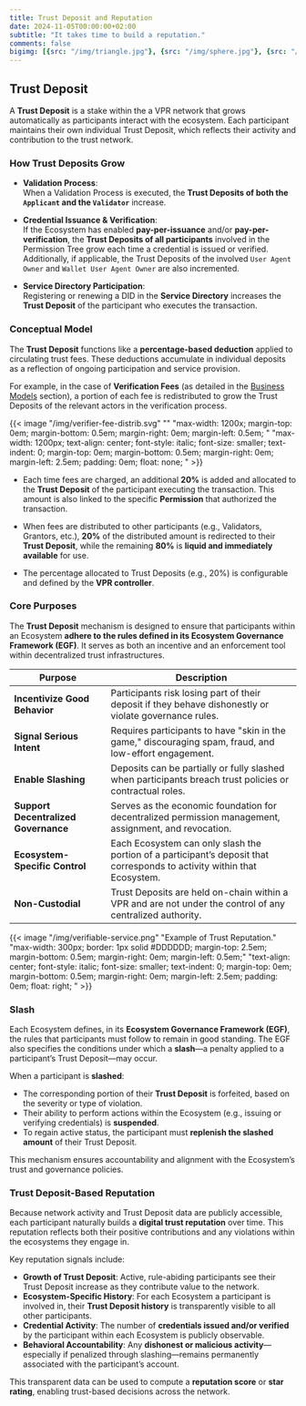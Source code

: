 ```yaml
---
title: Trust Deposit and Reputation
date: 2024-11-05T00:00:00+02:00
subtitle: "It takes time to build a reputation."
comments: false
bigimg: [{src: "/img/triangle.jpg"}, {src: "/img/sphere.jpg"}, {src: "/img/hexagon.jpg"}]
---
```


## Trust Deposit

A **Trust Deposit** is a stake within the a VPR network that grows automatically as participants interact with the ecosystem. Each participant maintains their own individual Trust Deposit, which reflects their activity and contribution to the trust network.

### How Trust Deposits Grow

- **Validation Process**:  
  When a Validation Process is executed, the **Trust Deposits of both the `Applicant` and the `Validator`** increase.

- **Credential Issuance & Verification**:  
  If the Ecosystem has enabled **pay-per-issuance** and/or **pay-per-verification**, the **Trust Deposits of all participants** involved in the Permission Tree grow each time a credential is issued or verified.  
  Additionally, if applicable, the Trust Deposits of the involved `User Agent Owner` and `Wallet User Agent Owner` are also incremented.

- **Service Directory Participation**:  
  Registering or renewing a DID in the **Service Directory** increases the **Trust Deposit** of the participant who executes the transaction.

### Conceptual Model

The **Trust Deposit** functions like a **percentage-based deduction** applied to circulating trust fees. These deductions accumulate in individual deposits as a reflection of ongoing participation and service provision.

For example, in the case of **Verification Fees** (as detailed in the [Business Models](/page/learn-vt-business-models.md) section), a portion of each fee is redistributed to grow the Trust Deposits of the relevant actors in the verification process.

{{< image "/img/verifier-fee-distrib.svg" "" "max-width: 1200x;  margin-top: 0em; margin-bottom: 0.5em; margin-right: 0em; margin-left: 0.5em; " "max-width: 1200px; text-align: center; font-style: italic; font-size: smaller; text-indent: 0;  margin-top: 0em; margin-bottom: 0.5em; margin-right: 0em; margin-left: 2.5em; padding: 0em; float: none; " >}}

- Each time fees are charged, an additional **20%** is added and allocated to the **Trust Deposit** of the participant executing the transaction. This amount is also linked to the specific **Permission** that authorized the transaction.

- When fees are distributed to other participants (e.g., Validators, Grantors, etc.), **20%** of the distributed amount is redirected to their **Trust Deposit**, while the remaining **80%** is **liquid and immediately available** for use.

- The percentage allocated to Trust Deposits (e.g., 20%) is configurable and defined by the **VPR controller**.

### Core Purposes

The **Trust Deposit** mechanism is designed to ensure that participants within an Ecosystem **adhere to the rules defined in its Ecosystem Governance Framework (EGF)**. It serves as both an incentive and an enforcement tool within decentralized trust infrastructures.

| **Purpose**                          | **Description**                                                                                      |
|--------------------------------------|------------------------------------------------------------------------------------------------------|
| **Incentivize Good Behavior**        | Participants risk losing part of their deposit if they behave dishonestly or violate governance rules. |
| **Signal Serious Intent**            | Requires participants to have "skin in the game," discouraging spam, fraud, and low-effort engagement. |
| **Enable Slashing**                  | Deposits can be partially or fully slashed when participants breach trust policies or contractual roles. |
| **Support Decentralized Governance** | Serves as the economic foundation for decentralized permission management, assignment, and revocation. |
| **Ecosystem-Specific Control**       | Each Ecosystem can only slash the portion of a participant’s deposit that corresponds to activity within that Ecosystem. |
| **Non-Custodial**                    | Trust Deposits are held on-chain within a VPR and are not under the control of any centralized authority. |

{{< image "/img/verifiable-service.png" "Example of Trust Reputation." "max-width: 300px; border: 1px solid #DDDDDD; margin-top: 2.5em; margin-bottom: 0.5em; margin-right: 0em; margin-left: 0.5em;" "text-align: center; font-style: italic; font-size: smaller; text-indent: 0;  margin-top: 0em; margin-bottom: 0.5em; margin-right: 0em; margin-left: 2.5em; padding: 0em; float: right; " >}}

### Slash

Each Ecosystem defines, in its **Ecosystem Governance Framework (EGF)**, the rules that participants must follow to remain in good standing. The EGF also specifies the conditions under which a **slash**—a penalty applied to a participant’s Trust Deposit—may occur.

When a participant is **slashed**:

- The corresponding portion of their **Trust Deposit** is forfeited, based on the severity or type of violation.
- Their ability to perform actions within the Ecosystem (e.g., issuing or verifying credentials) is **suspended**.
- To regain active status, the participant must **replenish the slashed amount** of their Trust Deposit.

This mechanism ensures accountability and alignment with the Ecosystem’s trust and governance policies.

### Trust Deposit-Based Reputation

Because network activity and Trust Deposit data are publicly accessible, each participant naturally builds a **digital trust reputation** over time. This reputation reflects both their positive contributions and any violations within the ecosystems they engage in.

Key reputation signals include:

- **Growth of Trust Deposit**: Active, rule-abiding participants see their Trust Deposit increase as they contribute value to the network.
- **Ecosystem-Specific History**: For each Ecosystem a participant is involved in, their **Trust Deposit history** is transparently visible to all other participants.
- **Credential Activity**: The number of **credentials issued and/or verified** by the participant within each Ecosystem is publicly observable.
- **Behavioral Accountability**: Any **dishonest or malicious activity**—especially if penalized through slashing—remains permanently associated with the participant’s account.

This transparent data can be used to compute a **reputation score** or **star rating**, enabling trust-based decisions across the network.
